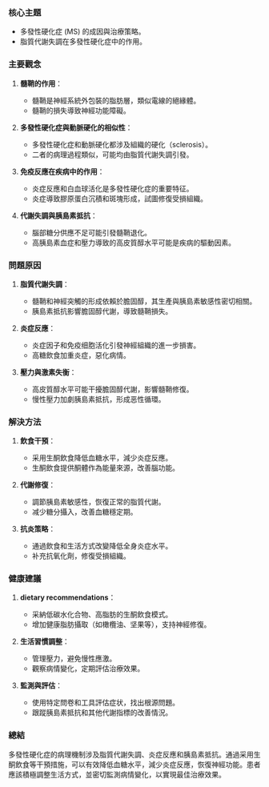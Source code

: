 ### 核心主題
- 多發性硬化症 (MS) 的成因與治療策略。
- 脂質代謝失調在多發性硬化症中的作用。

### 主要觀念
1. **髓鞘的作用**：
   - 髓鞘是神經系統外包裝的脂肪層，類似電線的絕緣體。
   - 髓鞘的損失導致神經功能障礙。

2. **多發性硬化症與動脈硬化的相似性**：
   - 多發性硬化症和動脈硬化都涉及組織的硬化（sclerosis）。
   - 二者的病理過程類似，可能均由脂質代謝失調引發。

3. **免疫反應在疾病中的作用**：
   - 炎症反應和白血球活化是多發性硬化症的重要特征。
   - 炎症導致膠原蛋白沉積和斑塊形成，試圖修復受損組織。

4. **代謝失調與胰島素抵抗**：
   - 腦部糖分供應不足可能引發髓鞘退化。
   - 高胰島素血症和壓力導致的高皮質醇水平可能是疾病的驅動因素。

### 問題原因
1. **脂質代謝失調**：
   - 髓鞘和神經突觸的形成依賴於膽固醇，其生產與胰島素敏感性密切相關。
   - 胰島素抵抗影響膽固醇代謝，導致髓鞘損失。

2. **炎症反應**：
   - 炎症因子和免疫细胞活化引發神經組織的進一步損害。
   - 高糖飲食加重炎症，惡化病情。

3. **壓力與激素失衡**：
   - 高皮質醇水平可能干擾膽固醇代謝，影響髓鞘修復。
   - 慢性壓力加劇胰島素抵抗，形成恶性循環。

### 解決方法
1. **飲食干預**：
   - 采用生酮飲食降低血糖水平，減少炎症反應。
   - 生酮飲食提供酮體作為能量來源，改善腦功能。

2. **代謝修復**：
   - 調節胰島素敏感性，恢復正常的脂質代謝。
   - 减少糖分攝入，改善血糖穩定期。

3. **抗炎策略**：
   - 通過飲食和生活方式改變降低全身炎症水平。
   - 补充抗氧化劑，修復受損組織。

### 健康建議
1. **dietary recommendations**：
   - 采納低碳水化合物、高脂肪的生酮飲食模式。
   - 增加健康脂肪攝取（如橄欖油、坚果等），支持神經修復。

2. **生活習慣調整**：
   - 管理壓力，避免慢性應激。
   - 觀察病情變化，定期評估治療效果。

3. **監測與評估**：
   - 使用特定問卷和工具評估症状，找出根源問題。
   - 跟蹤胰島素抵抗和其他代謝指標的改善情況。

### 總結
多發性硬化症的病理機制涉及脂質代謝失調、炎症反應和胰島素抵抗。通過采用生酮飲食等干預措施，可以有效降低血糖水平，減少炎症反應，恢復神經功能。患者應該積極調整生活方式，並密切監測病情變化，以實現最佳治療效果。